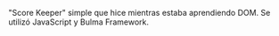 "Score Keeper" simple que hice mientras estaba aprendiendo DOM. Se utilizó JavaScript y Bulma Framework.
